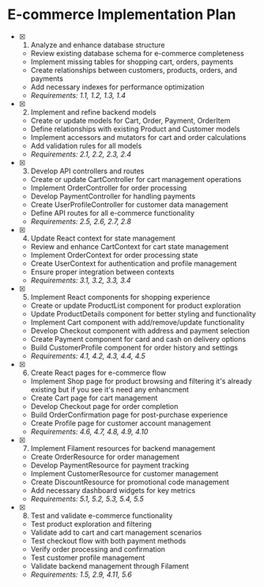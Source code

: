 # E-commerce Implementation Plan

- [x] 1. Analyze and enhance database structure
  - Review existing database schema for e-commerce completeness
  - Implement missing tables for shopping cart, orders, payments
  - Create relationships between customers, products, orders, and payments
  - Add necessary indexes for performance optimization
  - _Requirements: 1.1, 1.2, 1.3, 1.4_

- [x] 2. Implement and refine backend models
  - Create or update models for Cart, Order, Payment, OrderItem
  - Define relationships with existing Product and Customer models
  - Implement accessors and mutators for cart and order calculations
  - Add validation rules for all models
  - _Requirements: 2.1, 2.2, 2.3, 2.4_

- [x] 3. Develop API controllers and routes
  - Create or update CartController for cart management operations
  - Implement OrderController for order processing
  - Develop PaymentController for handling payments
  - Create UserProfileController for customer data management
  - Define API routes for all e-commerce functionality
  - _Requirements: 2.5, 2.6, 2.7, 2.8_

- [x] 4. Update React context for state management
  - Review and enhance CartContext for cart state management
  - Implement OrderContext for order processing state
  - Create UserContext for authentication and profile management
  - Ensure proper integration between contexts
  - _Requirements: 3.1, 3.2, 3.3, 3.4_

- [x] 5. Implement React components for shopping experience
  - Create or update ProductList component for product exploration
  - Update ProductDetails component for better styling and functionality
  - Implement Cart component with add/remove/update functionality
  - Develop Checkout component with address and payment selection
  - Create Payment component for card and cash on delivery options
  - Build CustomerProfile component for order history and settings
  - _Requirements: 4.1, 4.2, 4.3, 4.4, 4.5_

- [x] 6. Create React pages for e-commerce flow
  - Implement Shop page for product browsing and filtering it's already existing but if you see it's need any enhancment
  - Create Cart page for cart management
  - Develop Checkout page for order completion
  - Build OrderConfirmation page for post-purchase experience
  - Create Profile page for customer account management
  - _Requirements: 4.6, 4.7, 4.8, 4.9, 4.10_

- [x] 7. Implement Filament resources for backend management
  - Create OrderResource for order management
  - Develop PaymentResource for payment tracking
  - Implement CustomerResource for customer management
  - Create DiscountResource for promotional code management
  - Add necessary dashboard widgets for key metrics
  - _Requirements: 5.1, 5.2, 5.3, 5.4, 5.5_

- [x] 8. Test and validate e-commerce functionality
  - Test product exploration and filtering
  - Validate add to cart and cart management scenarios
  - Test checkout flow with both payment methods
  - Verify order processing and confirmation
  - Test customer profile management
  - Validate backend management through Filament
  - _Requirements: 1.5, 2.9, 4.11, 5.6_